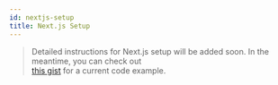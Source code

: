 ```yaml
---
id: nextjs-setup
title: Next.js Setup
---
```


> Detailed instructions for Next.js setup will be added soon. In the meantime, you can check out <br> [this gist](https://gist.github.com/isBatak/883b5ae602146848c04f8544a33c368b) for a current code example.